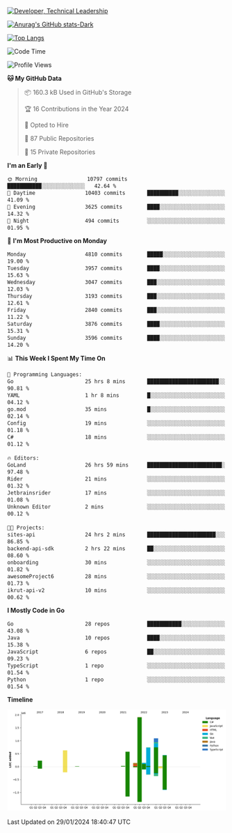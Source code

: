 <div>
  <a href="https://www.linkedin.com/in/arielpineiro/" target="_blank" rel="nofollow noopener noreferrer">
    <img src="https://img.shields.io/badge/-LinkedIn-%230077B5?style=for-the-badge&logo=linkedin&logoColor=white" alt="Developer, Technical Leadership" title="Ariel Piñeiro">
  </a>
</div>

[![Anurag's GitHub stats-Dark](https://github-readme-stats.vercel.app/api?username=arielsrv&show_icons=true&theme=dark#gh-dark-mode-only)](https://github.com/anuraghazra/github-readme-stats#gh-dark-mode-only)

[![Top Langs](https://github-readme-stats.vercel.app/api/top-langs/?username=arielsrv&layout=compact&langs_count=10&theme=dark#gh-dark-mode-only)](https://github.com/anuraghazra/github-readme-stats&theme=dark#gh-dark-mode-only)

<!--START_SECTION:waka-->
![Code Time](http://img.shields.io/badge/Code%20Time-505%20hrs%2058%20mins-blue)

![Profile Views](http://img.shields.io/badge/Profile%20Views-2-blue)

**🐱 My GitHub Data** 

> 📦 160.3 kB Used in GitHub's Storage 
 > 
> 🏆 16 Contributions in the Year 2024
 > 
> 💼 Opted to Hire
 > 
> 📜 87 Public Repositories 
 > 
> 🔑 15 Private Repositories 
 > 
**I'm an Early 🐤** 

```text
🌞 Morning                10797 commits       ███████████░░░░░░░░░░░░░░   42.64 % 
🌆 Daytime                10403 commits       ██████████░░░░░░░░░░░░░░░   41.09 % 
🌃 Evening                3625 commits        ████░░░░░░░░░░░░░░░░░░░░░   14.32 % 
🌙 Night                  494 commits         ░░░░░░░░░░░░░░░░░░░░░░░░░   01.95 % 
```
📅 **I'm Most Productive on Monday** 

```text
Monday                   4810 commits        █████░░░░░░░░░░░░░░░░░░░░   19.00 % 
Tuesday                  3957 commits        ████░░░░░░░░░░░░░░░░░░░░░   15.63 % 
Wednesday                3047 commits        ███░░░░░░░░░░░░░░░░░░░░░░   12.03 % 
Thursday                 3193 commits        ███░░░░░░░░░░░░░░░░░░░░░░   12.61 % 
Friday                   2840 commits        ███░░░░░░░░░░░░░░░░░░░░░░   11.22 % 
Saturday                 3876 commits        ████░░░░░░░░░░░░░░░░░░░░░   15.31 % 
Sunday                   3596 commits        ████░░░░░░░░░░░░░░░░░░░░░   14.20 % 
```


📊 **This Week I Spent My Time On** 

```text
💬 Programming Languages: 
Go                       25 hrs 8 mins       ███████████████████████░░   90.81 % 
YAML                     1 hr 8 mins         █░░░░░░░░░░░░░░░░░░░░░░░░   04.12 % 
go.mod                   35 mins             █░░░░░░░░░░░░░░░░░░░░░░░░   02.14 % 
Config                   19 mins             ░░░░░░░░░░░░░░░░░░░░░░░░░   01.18 % 
C#                       18 mins             ░░░░░░░░░░░░░░░░░░░░░░░░░   01.12 % 

🔥 Editors: 
GoLand                   26 hrs 59 mins      ████████████████████████░   97.48 % 
Rider                    21 mins             ░░░░░░░░░░░░░░░░░░░░░░░░░   01.32 % 
Jetbrainsrider           17 mins             ░░░░░░░░░░░░░░░░░░░░░░░░░   01.08 % 
Unknown Editor           2 mins              ░░░░░░░░░░░░░░░░░░░░░░░░░   00.12 % 

🐱‍💻 Projects: 
sites-api                24 hrs 2 mins       ██████████████████████░░░   86.85 % 
backend-api-sdk          2 hrs 22 mins       ██░░░░░░░░░░░░░░░░░░░░░░░   08.60 % 
onboarding               30 mins             ░░░░░░░░░░░░░░░░░░░░░░░░░   01.82 % 
awesomeProject6          28 mins             ░░░░░░░░░░░░░░░░░░░░░░░░░   01.73 % 
ikrut-api-v2             10 mins             ░░░░░░░░░░░░░░░░░░░░░░░░░   00.62 % 
```

**I Mostly Code in Go** 

```text
Go                       28 repos            ███████████░░░░░░░░░░░░░░   43.08 % 
Java                     10 repos            ████░░░░░░░░░░░░░░░░░░░░░   15.38 % 
JavaScript               6 repos             ██░░░░░░░░░░░░░░░░░░░░░░░   09.23 % 
TypeScript               1 repo              ░░░░░░░░░░░░░░░░░░░░░░░░░   01.54 % 
Python                   1 repo              ░░░░░░░░░░░░░░░░░░░░░░░░░   01.54 % 
```



**Timeline**

![Lines of Code chart](https://raw.githubusercontent.com/arielsrv/arielsrv/main/assets/bar_graph.png)


 Last Updated on 29/01/2024 18:40:47 UTC
<!--END_SECTION:waka-->
